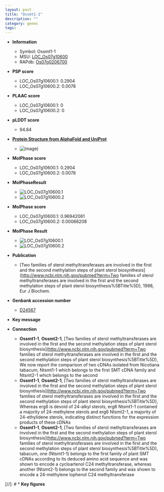 ```yaml
---
layout: post
title: "Ossmt1-1"
description: ""
category: genes
tags: 
---
```


* **Information**  
    + Symbol: Ossmt1-1  
    + MSU: [LOC_Os07g10600](http://rice.plantbiology.msu.edu/cgi-bin/ORF_infopage.cgi?orf=LOC_Os07g10600)  
    + RAPdb: [Os07g0206700](http://rapdb.dna.affrc.go.jp/viewer/gbrowse_details/irgsp1?name=Os07g0206700)  

* **PSP score**  
    + LOC_Os07g10600.1: 0.2904 
    + LOC_Os07g10600.2: 0.0078 

* **PLAAC score**  
    + LOC_Os07g10600.1: 0 
    + LOC_Os07g10600.2: 0 

* **pLDDT score**
    + 94.84

* **[Protein Structure from AlphaFold and UniProt](https://www.uniprot.org/uniprotkb/Q6ZIX2/entry#structure)**
    + ![image](https://ricepsp.github.io/images/Q6/AF-Q6ZIX2-F1.png))

* **MolPhase score**
    + LOC_Os07g10600.1: 0.2904
    + LOC_Os07g10600.2: 0.0078

* **MolPhaseResult**
    + ![LOC_Os07g10600.1](https://ricepsp.github.io/pictures/LOC_Os07g/LOC_Os07g10600.1.png)
    + ![LOC_Os07g10600.2](https://ricepsp.github.io/pictures/LOC_Os07g/LOC_Os07g10600.2.png)

* **MolPhase score**
    + LOC_Os07g10600.1: 0.96942061
    + LOC_Os07g10600.2: 0.00066208

* **MolPhase Result**
    + ![LOC_Os07g10600.1](https://304243504.github.io/Pictures/LOC_Os07g/LOC_Os07g10600.1.png)
    + ![LOC_Os07g10600.2](https://304243504.github.io/Pictures/LOC_Os07g/LOC_Os07g10600.2.png)

* **Publication**  
    + [Two families of sterol methyltransferases are involved in the first and the second methylation steps of plant sterol biosynthesis](http://www.ncbi.nlm.nih.gov/pubmed?term=Two families of sterol methyltransferases are involved in the first and the second methylation steps of plant sterol biosynthesis%5BTitle%5D), 1998, Eur J Biochem.

* **Genbank accession number**  
    + [D24567](http://www.ncbi.nlm.nih.gov/nuccore/D24567)

* **Key message**  

* **Connection**  
    + __Ossmt1-1__, __Ossmt2-1__, [Two families of sterol methyltransferases are involved in the first and the second methylation steps of plant sterol biosynthesis](http://www.ncbi.nlm.nih.gov/pubmed?term=Two families of sterol methyltransferases are involved in the first and the second methylation steps of plant sterol biosynthesis%5BTitle%5D), We now report the comparison of two cDNAs isolated from Nicotiana tabacum, Ntsmt1-1 which belongs to the first SMT cDNA family and Ntsmt2-1 which belongs to the second
    + __Ossmt1-1__, __Ossmt2-1__, [Two families of sterol methyltransferases are involved in the first and the second methylation steps of plant sterol biosynthesis](http://www.ncbi.nlm.nih.gov/pubmed?term=Two families of sterol methyltransferases are involved in the first and the second methylation steps of plant sterol biosynthesis%5BTitle%5D), Whereas erg6 is devoid of 24-alkyl sterols, erg6 Ntsmt1-1 contained a majority of 24-methylene sterols and erg6 Ntsmt2-1, a majority of 24-ethylidene sterols, indicating distinct functions for the expression products of these cDNAs
    + __Ossmt1-1__, __Ossmt2-1__, [Two families of sterol methyltransferases are involved in the first and the second methylation steps of plant sterol biosynthesis](http://www.ncbi.nlm.nih.gov/pubmed?term=Two families of sterol methyltransferases are involved in the first and the second methylation steps of plant sterol biosynthesis%5BTitle%5D), tabacum, one (Ntsmt1-1) belongs to the first family of plant SMT cDNAs according to its deduced amino acid sequence and was shown to encode a cycloartenol C24 methyltransferase, whereas another (Ntsmt2-1) belongs to the second family and was shown to encode a 24-methylene lophenol C24 methyltransferase

[//]: # * **Key figures**  



